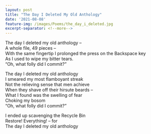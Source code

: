 ```yaml
---
layout: post
title: "The Day I Deleted My Old Anthology"
date: '2021-08-08'
feature-img: /images/Poems/the_day_i_deleted.jpg
excerpt-separator: <!--more-->
---
```

The day I deleted my old anthology –  
A whole file, 49 pieces –  
With the same fingertip I prolonged the press on the Backspace key  
As I used to wipe my bitter tears.  
“Oh, what folly did I commit?”  

The day I deleted my old anthology  
I smeared my most flamboyant streak  
Not the relieving sense that men achieve  
When they shave off their hirsute beards –  
What I found was the swelling of fear  
Choking my bosom  
“Oh, what folly did I commit?”  

I ended up scavenging the Recycle Bin  
Restore! Everything! – for  
The day I deleted my old anthology  

